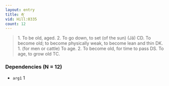 ```yaml
---
layout: entry
title: རྒ་
vid: Hill:0335
count: 12
---
```

> 1\. To be old, aged\. 2\. To go down, to set (of the sun) (Jä) CD\. To become old; to become physically weak, to become lean and thin DK\. 1\. (for men or cattle) To age\. 2\. To become old, for time to pass DS\. To age, to grow old TC\.


### Dependencies (N = 12)
* `arg1` 1
